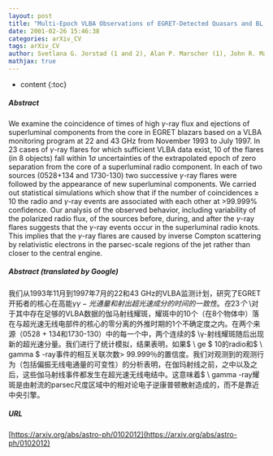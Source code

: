```yaml
---
layout: post
title: "Multi-Epoch VLBA Observations of EGRET-Detected Quasars and BL Lac Objects: Connection between Superluminal Ejections and Gamma-Ray Flares in Blazars"
date: 2001-02-26 15:46:38
categories: arXiv_CV
tags: arXiv_CV
author: Svetlana G. Jorstad (1 and 2), Alan P. Marscher (1), John R. Mattox (1 and 3), Margo F. Aller (4), Hugh D. Aller (4), Ann E. Wehrle (5), Steven D. Bloom (6) ((1) Institute for Astrophysical Research, Boston University, (2) Astronomical Institute, St. Petersburg State University, Russia, (3) Department of Chemistry, Physics and Astronomy, Francis Marion University, Florence (4) Astronomy Department, University of Michigan (5) Jet Propulsion Laboratory, Pasadena (6) Hampden-Sydney College, Hampden-Sydney)
mathjax: true
---
```


* content
{:toc}

##### Abstract
We examine the coincidence of times of high $\gamma$-ray flux and ejections of superluminal components from the core in EGRET blazars based on a VLBA monitoring program at 22 and 43 GHz from November 1993 to July 1997. In 23 cases of $\gamma$-ray flares for which sufficient VLBA data exist, 10 of the flares (in 8 objects) fall within 1$\sigma$ uncertainties of the extrapolated epoch of zero separation from the core of a superluminal radio component. In each of two sources (0528+134 and 1730-130) two successive $\gamma$-ray flares were followed by the appearance of new superluminal components. We carried out statistical simulations which show that if the number of coincidences $\ge$ 10 the radio and $\gamma$-ray events are associated with each other at >99.999% confidence. Our analysis of the observed behavior, including variability of the polarized radio flux, of the sources before, during, and after the $\gamma$-ray flares suggests that the $\gamma$-ray events occur in the superluminal radio knots. This implies that the $\gamma$-ray flares are caused by inverse Compton scattering by relativistic electrons in the parsec-scale regions of the jet rather than closer to the central engine.

##### Abstract (translated by Google)
我们从1993年11月到1997年7月的22和43 GHz的VLBA监测计划，研究了EGRET开拓者的核心在高能$γγ-光通量和射出超光速成分的时间的一致性。在23个$ \对于其中存在足够的VLBA数据的伽马射线耀斑，耀斑中的10个（在8个物体中）落在与超光速无线电部件的核心的零分离的外推时期的1个不确定度之内。在两个来源（0528 + 134和1730-130）中的每一个中，两个连续的$ \γ-射线耀斑随后出现新的超光速分量。我们进行了统计模拟，结果表明，如果$ \ ge $ 10的radio和$ \ gamma $ -ray事件的相互关联次数> 99.999％的置信度。我们对观测到的观测行为（包括偏振无线电通量的可变性）的分析表明，在伽玛射线之前，之中以及之后，这些伽马射线事件都发生在超光速无线电结中。这意味着$ \ gamma -ray耀斑是由射流的parsec尺度区域中的相对论电子逆康普顿散射造成的，而不是靠近中央引擎。

##### URL
[https://arxiv.org/abs/astro-ph/0102012](https://arxiv.org/abs/astro-ph/0102012)

